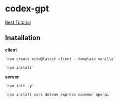 # codex-gpt


[Best Tutorial](https://www.youtube.com/watch?v=2FeymQoKvrk)

## Inatallation

**client**

	`npm create vite@latest client --template vanilla`
  
	`npm install'
  
**server**

	`npm init -y`
  
	`npm install cors dotenv express nodemon openai`
